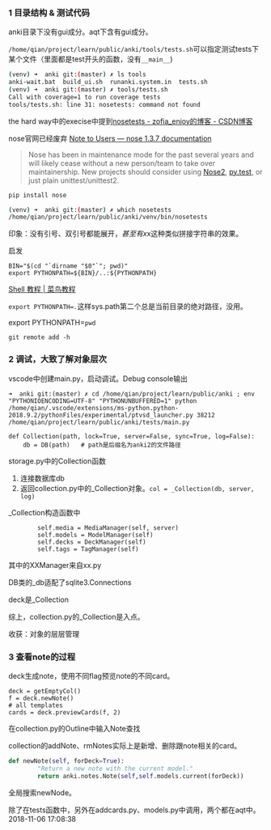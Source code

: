 ### 1 目录结构 & 测试代码

anki目录下没有gui成分。aqt下含有gui成分。

`/home/qian/project/learn/public/anki/tools/tests.sh`可以指定测试tests下某个文件（里面都是test开头的函数，没有`__main__`)

```bash
(venv) ➜  anki git:(master) ✗ ls tools
anki-wait.bat  build_ui.sh  runanki.system.in  tests.sh
(venv) ➜  anki git:(master) ✗ tools/tests.sh 
Call with coverage=1 to run coverage tests
tools/tests.sh: line 31: nosetests: command not found
```

the hard way中的execise中提到[nosetests - zofia_enjoy的博客 - CSDN博客](https://blog.csdn.net/zofia_enjoy/article/details/72594185)

nose官网已经废弃 [Note to Users — nose 1.3.7 documentation](https://nose.readthedocs.io/en/latest/)

> Nose has been in maintenance mode for the past several years and will likely cease without a new person/team to take over maintainership. New projects should consider using [Nose2](https://github.com/nose-devs/nose2), [py.test](http://pytest.org/), or just plain unittest/unittest2.

```bash
pip install nose

(venv) ➜  anki git:(master) ✗ which nosetests
/home/qian/project/learn/public/anki/venv/bin/nosetests
```

印象：没有引号、双引号都能展开$，甚至有x$x这种类似拼接字符串的效果。

启发

```
BIN="$(cd "`dirname "$0"`"; pwd)"
export PYTHONPATH=${BIN}/..:${PYTHONPATH}
```

[Shell 教程 | 菜鸟教程](http://www.runoob.com/linux/linux-shell.html)

`export PYTHONPATH=.`这样sys.path第二个总是当前目录的绝对路径，没用。

export PYTHONPATH=`pwd`

`git remote add -h`

### 2 调试，大致了解对象层次

vscode中创建main.py，启动调试。Debug console输出

```
➜  anki git:(master) ✗ cd /home/qian/project/learn/public/anki ; env "PYTHONIOENCODING=UTF-8" "PYTHONUNBUFFERED=1" python /home/qian/.vscode/extensions/ms-python.python-2018.9.2/pythonFiles/experimental/ptvsd_launcher.py 38212 /home/qian/project/learn/public/anki/tests/main.py
```

```
def Collection(path, lock=True, server=False, sync=True, log=False):
	db = DB(path)   # path是后缀名为anki2的文件路径
```

storage.py中的Collection函数

1. 连接数据库db
2. 返回collection.py中的_Collection对象。`col = _Collection(db, server, log)`

_Collection构造函数中

```
        self.media = MediaManager(self, server)
        self.models = ModelManager(self)
        self.decks = DeckManager(self)
        self.tags = TagManager(self)
```

其中的XXManager来自xx.py

DB类的_db适配了sqlite3.Connections

deck是_Collection

综上，collection.py的_Collection是入点。

收获：对象的层层管理

### 3 查看note的过程

deck生成note，使用不同flag预览note的不同card。

```
deck = getEmptyCol()
f = deck.newNote()
# all templates
cards = deck.previewCards(f, 2)
```

在collection.py的Outline中输入Note查找

collection的addNote、rmNotes实际上是新增、删除跟note相关的card。

```python
def newNote(self, forDeck=True):
        "Return a new note with the current model."
        return anki.notes.Note(self,self.models.current(forDeck))
```



全局搜索newNode。

除了在tests函数中，另外在addcards.py、models.py中调用，两个都在aqt中。2018-11-06 17:08:38

